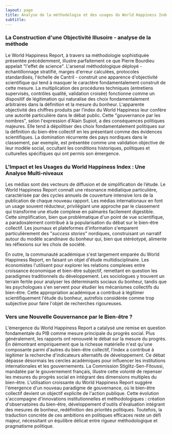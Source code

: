 ```yaml
---
layout: page
title: Analyse de la méthodologie et des usages du World Happiness Index
subtitle:
---
```


### La Construction d'une Objectivité Illusoire - analyse de la méthode

Le World Happiness Report, à travers sa méthodologie sophistiquée présentée précédemment, illustre parfaitement ce que Pierre Bourdieu appelait "l'effet de science". L'arsenal méthodologique déployé - échantillonnage stratifié, marges d'erreur calculées, protocoles standardisés, l'échelle de Cantril - construit une apparence d'objectivité scientifique qui tend à masquer le caractère fondamentalement construit de cette mesure. La multiplication des procédures techniques (entretiens supervisés, contrôles qualité, validation croisée) fonctionne comme un dispositif de légitimation qui naturalise des choix fondamentalement arbitraires dans la définition et la mesure du bonheur. L'apparente objectivité des chiffres produits par l’index du World Happiness leur confère une autorité particulière dans le débat public. Cette "gouvernance par les nombres", selon l'expression d'Alain Supiot, a des conséquences politiques majeures. Elle tend à dépolitiser des choix fondamentalement politiques sur la définition du bien-être collectif en les présentant comme des évidences scientifiques. La domination récurrente des pays nordiques dans le classement, par exemple, est présentée comme une validation objective de leur modèle social, occultant les conditions historiques, politiques et culturelles spécifiques qui ont permis son émergence.

### L'Impact et les Usages du World Happiness Index : Une Analyse Multi-niveaux

Les médias sont des vecteurs de diffusion et de simplification de l’étude. Le World Happiness Report connaît une résonance médiatique particulière, caractérisée par des cycles annuels de couverture intensive lors de la publication de chaque nouveau rapport. Les médias internationaux en font un usage souvent réducteur, privilégiant une approche par le classement qui transforme une étude complexe en palmarès facilement digestible. Cette simplification, bien que problématique d'un point de vue scientifique, a paradoxalement contribué à la popularisation du débat sur le bien-être collectif. Les journaux et plateformes d'information s'emparent particulièrement des "_success stories_" nordiques, construisant un narratif autour du modèle scandinave du bonheur qui, bien que stéréotypé, alimente les réflexions sur les choix de société. 

En outre, la communauté académique s'est largement emparée du World Happiness Report, en faisant un objet d'étude multidisciplinaire. Les économistes l'utilisent pour explorer les relations complexes entre croissance économique et bien-être subjectif, remettant en question les paradigmes traditionnels du développement. Les sociologues y trouvent un terrain fertile pour analyser les déterminants sociaux du bonheur, tandis que les psychologues s'en servent pour étudier les mécanismes collectifs du bien-être. Cette appropriation académique a contribué à légitimer scientifiquement l'étude du bonheur, autrefois considérée comme trop subjective pour faire l'objet de recherches rigoureuses.

### Vers une Nouvelle Gouvernance par le Bien-être ?

L'émergence du World Happiness Report a catalysé une remise en question fondamentale du PIB comme mesure principale du progrès social. Plus généralement, les rapports ont renouvelé le débat sur la mesure du progrès. En démontrant empiriquement que la richesse matérielle n'est qu'une composante parmi d'autres du bien-être collectif, l'index a contribué à légitimer la recherche d'indicateurs alternatifs de développement. Ce débat dépasse désormais les cercles académiques pour influencer les institutions internationales et les gouvernements. La Commission Stiglitz-Sen-Fitoussi, mandatée par le gouvernement français, illustre cette volonté de repenser les mesures du progrès social en intégrant des dimensions multiples du bien-être. L'utilisation croissante du World Happiness Report suggère l'émergence d'un nouveau paradigme de gouvernance, où le bien-être collectif devient un objectif explicite de l'action publique. Cette évolution s'accompagne d'innovations institutionnelles et méthodologiques : création d'observatoires du bien-être, développement d'outils d'évaluation intégrant des mesures de bonheur, redéfinition des priorités politiques. Toutefois, la traduction concrète de ces ambitions en politiques efficaces reste un défi majeur, nécessitant un équilibre délicat entre rigueur méthodologique et pragmatisme politique.
